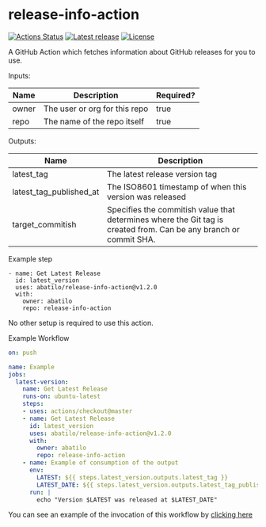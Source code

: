 # release-info-action
[![Actions Status](https://github.com/abatilo/release-info-action/workflows/ci/badge.svg)](https://github.com/abatilo/release-info-action/actions)
[![Latest
release](https://img.shields.io/github/v/release/abatilo/release-info-action?include_prereleases)](https://github.com/abatilo/release-info-action/releases)
[![License](https://img.shields.io/github/license/abatilo/release-info-action)](https://github.com/abatilo/release-info-action/blob/master/LICENSE)

A GitHub Action which fetches information about GitHub releases for you to use.

Inputs:

Name | Description | Required?
--- | --- | ---
owner | The user or org for this repo | true
repo | The name of the repo itself | true

Outputs:

Name | Description
--- | ---
latest_tag | The latest release version tag
latest_tag_published_at | The ISO8601 timestamp of when this version was released
target_commitish | Specifies the commitish value that determines where the Git tag is created from. Can be any branch or commit SHA.

Example step
```
- name: Get Latest Release
  id: latest_version
  uses: abatilo/release-info-action@v1.2.0
  with:
    owner: abatilo
    repo: release-info-action
```

No other setup is required to use this action.

Example Workflow
```yaml
on: push

name: Example
jobs:
  latest-version:
    name: Get Latest Release
    runs-on: ubuntu-latest
    steps:
    - uses: actions/checkout@master
    - name: Get Latest Release
      id: latest_version
      uses: abatilo/release-info-action@v1.2.0
      with:
        owner: abatilo
        repo: release-info-action
    - name: Example of consumption of the output
      env:
        LATEST: ${{ steps.latest_version.outputs.latest_tag }}
        LATEST_DATE: ${{ steps.latest_version.outputs.latest_tag_published_at }}
      run: |
        echo "Version $LATEST was released at $LATEST_DATE"
```

You can see an example of the invocation of this workflow by [clicking here](https://github.com/abatilo/release-info-action/actions?query=workflow%3AExample)
